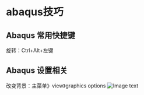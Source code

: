 # abaqus技巧

## Abaqus 常用快捷键
旋转：Ctrl+Alt+左键

## Abaqus 设置相关
改变背景：主菜单》view》graphics options
![Image text](https://github.com/youshenfan/abaqus-/blob/master/pics/abaqus-background.PNG)

